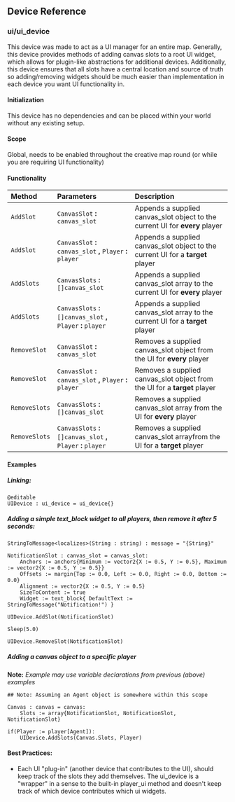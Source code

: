 
## Device Reference

### ui/ui_device
This device was made to act as a UI manager for an entire map. Generally, this device provides methods of adding canvas slots to a root UI widget, which allows for plugin-like abstractions for additional devices. Additionally, this device ensures that all slots have a central location and source of truth so adding/removing widgets should be much easier than implementation in each device you want UI functionality in.

#### Initialization
This device has no dependencies and can be placed within your world without any existing setup.

#### Scope
Global, needs to be enabled throughout the creative map round (or while you are requiring UI functionality)

#### Functionality

| Method | Parameters     | Description                |
| :-------- | :------- | :------------------------- |
| `AddSlot` | `CanvasSlot` **:** `canvas_slot` | Appends a supplied canvas_slot object to the current UI for **every** player |
| `AddSlot` | `CanvasSlot` **:** `canvas_slot` **,** `Player` **:** `player` | Appends a supplied canvas_slot object to the current UI for a **target** player |
| `AddSlots` | `CanvasSlots` **:** `[]canvas_slot` | Appends a supplied canvas_slot array to the current UI for **every** player |
| `AddSlots` | `CanvasSlots` **:** `[]canvas_slot` **,** `Player` **:** `player` | Appends a supplied canvas_slot array to the current UI for a **target** player |
| `RemoveSlot` | `CanvasSlot` **:** `canvas_slot` | Removes a supplied canvas_slot object from the UI for **every** player |
| `RemoveSlot` | `CanvasSlot` **:** `canvas_slot` **,** `Player` **:** `player` | Removes a supplied canvas_slot object from the UI for a **target** player |
| `RemoveSlots` | `CanvasSlots` **:** `[]canvas_slot` | Removes a supplied canvas_slot array from the UI for **every** player |
| `RemoveSlots` | `CanvasSlots` **:** `[]canvas_slot` **,** `Player` **:** `player` | Removes a supplied canvas_slot arrayfrom the UI for a **target** player |

#### Examples
##### Linking:
```verse
@editable
UIDevice : ui_device = ui_device{}
```

##### Adding a simple text_block widget to all players, then remove it after 5 seconds:
```verse
StringToMessage<localizes>(String : string) : message = "{String}"

NotificationSlot : canvas_slot = canvas_slot:
    Anchors := anchors{Minimum := vector2{X := 0.5, Y := 0.5}, Maximum := vector2{X := 0.5, Y := 0.5}}
    Offsets := margin{Top := 0.0, Left := 0.0, Right := 0.0, Bottom := 0.0}
    Alignment := vector2{X := 0.5, Y := 0.5}
    SizeToContent := true
    Widget := text_block{ DefaultText := StringToMessage("Notification!") }

UIDevice.AddSlot(NotificationSlot)

Sleep(5.0)

UIDevice.RemoveSlot(NotificationSlot)
```

##### Adding a canvas object to a specific player
**Note:** *Example may use variable declarations from previous (above) examples*
```verse
## Note: Assuming an Agent object is somewhere within this scope

Canvas : canvas = canvas:
    Slots := array{NotificationSlot, NotificationSlot, NotificationSlot}

if(Player := player[Agent]):
    UIDevice.AddSlots(Canvas.Slots, Player)
```

#### Best Practices:
* Each UI "plug-in" (another device that contributes to the UI), should keep track of the slots they add themselves. The ui_device is a "wrapper" in a sense to the built-in player_ui method and doesn't keep track of which device contributes which ui widgets.



